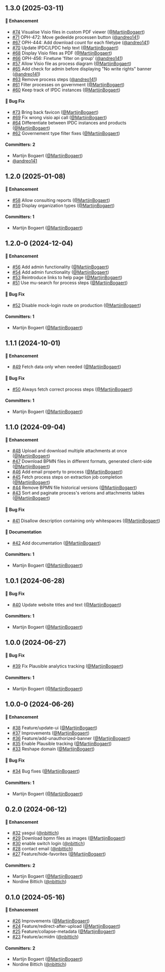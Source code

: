 









## 1.3.0 (2025-03-11)

#### :rocket: Enhancement
* [#74](https://github.com/lblod/frontend-openproceshuis/pull/74) Visualise Visio files in custom PDF viewer ([@MartijnBogaert](https://github.com/MartijnBogaert))
* [#71](https://github.com/lblod/frontend-openproceshuis/pull/71) OPH-472: Move gedeelde processen button ([@andreo141](https://github.com/andreo141))
* [#67](https://github.com/lblod/frontend-openproceshuis/pull/67) OPH-444: Add download count for each filetype ([@andreo141](https://github.com/andreo141))
* [#70](https://github.com/lblod/frontend-openproceshuis/pull/70) Update IPDC/LPDC help text ([@MartijnBogaert](https://github.com/MartijnBogaert))
* [#68](https://github.com/lblod/frontend-openproceshuis/pull/68) Display Visio files as PDF ([@MartijnBogaert](https://github.com/MartijnBogaert))
* [#66](https://github.com/lblod/frontend-openproceshuis/pull/66) OPH-456: Finetune 'filter on group' ([@andreo141](https://github.com/andreo141))
* [#57](https://github.com/lblod/frontend-openproceshuis/pull/57) Allow Visio file as process diagram ([@MartijnBogaert](https://github.com/MartijnBogaert))
* [#65](https://github.com/lblod/frontend-openproceshuis/pull/65) Add check for admin before displaying "No write rights" banner ([@andreo141](https://github.com/andreo141))
* [#63](https://github.com/lblod/frontend-openproceshuis/pull/63) Remove process steps ([@andreo141](https://github.com/andreo141))
* [#61](https://github.com/lblod/frontend-openproceshuis/pull/61) Filter processes on government ([@MartijnBogaert](https://github.com/MartijnBogaert))
* [#60](https://github.com/lblod/frontend-openproceshuis/pull/60) Keep track of IPDC instances ([@MartijnBogaert](https://github.com/MartijnBogaert))

#### :bug: Bug Fix
* [#73](https://github.com/lblod/frontend-openproceshuis/pull/73) Bring back favicon ([@MartijnBogaert](https://github.com/MartijnBogaert))
* [#69](https://github.com/lblod/frontend-openproceshuis/pull/69) Fix wrong visio api call ([@MartijnBogaert](https://github.com/MartijnBogaert))
* [#64](https://github.com/lblod/frontend-openproceshuis/pull/64) Differentiate between IPDC instances and products ([@MartijnBogaert](https://github.com/MartijnBogaert))
* [#62](https://github.com/lblod/frontend-openproceshuis/pull/62) Governement type filter fixes ([@MartijnBogaert](https://github.com/MartijnBogaert))

#### Committers: 2
- Martijn Bogaert ([@MartijnBogaert](https://github.com/MartijnBogaert))
- [@andreo141](https://github.com/andreo141)

## 1.2.0 (2025-01-08)

#### :rocket: Enhancement
* [#58](https://github.com/lblod/frontend-openproceshuis/pull/58) Allow consulting reports ([@MartijnBogaert](https://github.com/MartijnBogaert))
* [#59](https://github.com/lblod/frontend-openproceshuis/pull/59) Display organization types ([@MartijnBogaert](https://github.com/MartijnBogaert))

#### Committers: 1
- Martijn Bogaert ([@MartijnBogaert](https://github.com/MartijnBogaert))

## 1.2.0-0 (2024-12-04)

#### :rocket: Enhancement
* [#56](https://github.com/lblod/frontend-openproceshuis/pull/56) Add admin functionality ([@MartijnBogaert](https://github.com/MartijnBogaert))
* [#54](https://github.com/lblod/frontend-openproceshuis/pull/54) Add admin functionality ([@MartijnBogaert](https://github.com/MartijnBogaert))
* [#53](https://github.com/lblod/frontend-openproceshuis/pull/53) Reintroduce links to help page ([@MartijnBogaert](https://github.com/MartijnBogaert))
* [#51](https://github.com/lblod/frontend-openproceshuis/pull/51) Use mu-search for process steps ([@MartijnBogaert](https://github.com/MartijnBogaert))

#### :bug: Bug Fix
* [#52](https://github.com/lblod/frontend-openproceshuis/pull/52) Disable mock-login route on production ([@MartijnBogaert](https://github.com/MartijnBogaert))

#### Committers: 1
- Martijn Bogaert ([@MartijnBogaert](https://github.com/MartijnBogaert))

## 1.1.1 (2024-10-01)

#### :rocket: Enhancement
* [#49](https://github.com/lblod/frontend-openproceshuis/pull/49) Fetch data only when needed ([@MartijnBogaert](https://github.com/MartijnBogaert))

#### :bug: Bug Fix
* [#50](https://github.com/lblod/frontend-openproceshuis/pull/50) Always fetch correct process steps ([@MartijnBogaert](https://github.com/MartijnBogaert))

#### Committers: 1
- Martijn Bogaert ([@MartijnBogaert](https://github.com/MartijnBogaert))

## 1.1.0 (2024-09-04)

#### :rocket: Enhancement
* [#48](https://github.com/lblod/frontend-openproceshuis/pull/48) Upload and download multiple attachments at once ([@MartijnBogaert](https://github.com/MartijnBogaert))
* [#47](https://github.com/lblod/frontend-openproceshuis/pull/47) Download BPMN files in different formats, generated client-side ([@MartijnBogaert](https://github.com/MartijnBogaert))
* [#46](https://github.com/lblod/frontend-openproceshuis/pull/46) Add email property to process ([@MartijnBogaert](https://github.com/MartijnBogaert))
* [#45](https://github.com/lblod/frontend-openproceshuis/pull/45) Fetch process steps on extraction job completion ([@MartijnBogaert](https://github.com/MartijnBogaert))
* [#44](https://github.com/lblod/frontend-openproceshuis/pull/44) Remove BPMN file historical versions ([@MartijnBogaert](https://github.com/MartijnBogaert))
* [#43](https://github.com/lblod/frontend-openproceshuis/pull/43) Sort and paginate process's verions and attachments tables ([@MartijnBogaert](https://github.com/MartijnBogaert))

#### :bug: Bug Fix
* [#41](https://github.com/lblod/frontend-openproceshuis/pull/41) Disallow description containing only whitespaces ([@MartijnBogaert](https://github.com/MartijnBogaert))

#### :memo: Documentation
* [#42](https://github.com/lblod/frontend-openproceshuis/pull/42) Add documentation ([@MartijnBogaert](https://github.com/MartijnBogaert))

#### Committers: 1
- Martijn Bogaert ([@MartijnBogaert](https://github.com/MartijnBogaert))


## 1.0.1 (2024-06-28)

#### :bug: Bug Fix
* [#40](https://github.com/lblod/frontend-openproceshuis/pull/40) Update website titles and text ([@MartijnBogaert](https://github.com/MartijnBogaert))

#### Committers: 1
- Martijn Bogaert ([@MartijnBogaert](https://github.com/MartijnBogaert))


## 1.0.0 (2024-06-27)

#### :bug: Bug Fix
* [#39](https://github.com/lblod/frontend-openproceshuis/pull/39) Fix Plausible analytics tracking ([@MartijnBogaert](https://github.com/MartijnBogaert))

#### Committers: 1
- Martijn Bogaert ([@MartijnBogaert](https://github.com/MartijnBogaert))



## 1.0.0-0 (2024-06-26)

#### :rocket: Enhancement
* [#38](https://github.com/lblod/frontend-openproceshuis/pull/38) Feature/update-ui ([@MartijnBogaert](https://github.com/MartijnBogaert))
* [#37](https://github.com/lblod/frontend-openproceshuis/pull/37) Improvements ([@MartijnBogaert](https://github.com/MartijnBogaert))
* [#36](https://github.com/lblod/frontend-openproceshuis/pull/36) Feature/add-unauthorized-banner ([@MartijnBogaert](https://github.com/MartijnBogaert))
* [#35](https://github.com/lblod/frontend-openproceshuis/pull/35) Enable Plausible tracking ([@MartijnBogaert](https://github.com/MartijnBogaert))
* [#33](https://github.com/lblod/frontend-openproceshuis/pull/33) Reshape domain ([@MartijnBogaert](https://github.com/MartijnBogaert))

#### :bug: Bug Fix
* [#34](https://github.com/lblod/frontend-openproceshuis/pull/34) Bug fixes ([@MartijnBogaert](https://github.com/MartijnBogaert))

#### Committers: 1
- Martijn Bogaert ([@MartijnBogaert](https://github.com/MartijnBogaert))


## 0.2.0 (2024-06-12)

#### :rocket: Enhancement
* [#32](https://github.com/lblod/frontend-openproceshuis/pull/32) yasgui ([@nbittich](https://github.com/nbittich))
* [#29](https://github.com/lblod/frontend-openproceshuis/pull/29) Download bpmn files as images ([@MartijnBogaert](https://github.com/MartijnBogaert))
* [#30](https://github.com/lblod/frontend-openproceshuis/pull/30) enable switch login ([@nbittich](https://github.com/nbittich))
* [#28](https://github.com/lblod/frontend-openproceshuis/pull/28) contact email ([@nbittich](https://github.com/nbittich))
* [#27](https://github.com/lblod/frontend-openproceshuis/pull/27) Feature/hide-favorites ([@MartijnBogaert](https://github.com/MartijnBogaert))

#### Committers: 2
- Martijn Bogaert ([@MartijnBogaert](https://github.com/MartijnBogaert))
- Nordine Bittich ([@nbittich](https://github.com/nbittich))


## 0.1.0 (2024-05-16)

#### :rocket: Enhancement
* [#26](https://github.com/lblod/frontend-openproceshuis/pull/26) Improvements ([@MartijnBogaert](https://github.com/MartijnBogaert))
* [#24](https://github.com/lblod/frontend-openproceshuis/pull/24) Feature/redirect-after-upload ([@MartijnBogaert](https://github.com/MartijnBogaert))
* [#25](https://github.com/lblod/frontend-openproceshuis/pull/25) Feature/collapse-metadata ([@MartijnBogaert](https://github.com/MartijnBogaert))
* [#23](https://github.com/lblod/frontend-openproceshuis/pull/23) Feature/acmidm ([@nbittich](https://github.com/nbittich))

#### Committers: 2
- Martijn Bogaert ([@MartijnBogaert](https://github.com/MartijnBogaert))
- Nordine Bittich ([@nbittich](https://github.com/nbittich))

